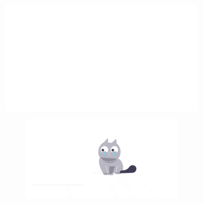 <p align="center">
  <img src="text.svg" alt="Mi SVG" width="600" height="280" />
  <br><br>
  <img src="https://raw.githubusercontent.com/fatimadlm/fatimadlm/main/cat.gif" alt="Mi gato animado" width="400" />
</p>
